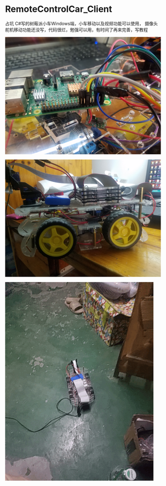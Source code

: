 # RemoteControlCar_Client
占坑 C#写的树莓派小车Windows端，小车移动以及视频功能可以使用， 摄像头舵机移动功能还没写，代码很烂，勉强可以用，有时间了再来完善，写教程

![](1.jpg)

![](2.jpg)

![](3.gif)
